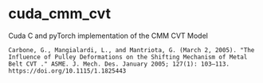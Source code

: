 # cuda_cmm_cvt

Cuda C and pyTorch implementation of the CMM CVT Model

```
Carbone, G., Mangialardi, L., and Mantriota, G. (March 2, 2005). "The Influence of Pulley Deformations on the Shifting Mechanism of Metal Belt CVT ." ASME. J. Mech. Des. January 2005; 127(1): 103–113. https://doi.org/10.1115/1.1825443
```
